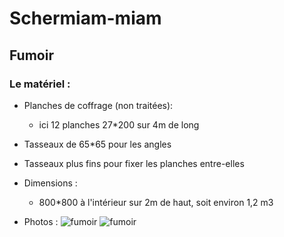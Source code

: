# Schermiam-miam
## Fumoir
### Le matériel :

* Planches de coffrage (non traitées):
	* ici 12 planches 27*200 sur 4m de long

* Tasseaux de 65*65 pour les angles
* Tasseaux plus fins pour fixer les planches entre-elles

* Dimensions :
	* 800*800 à l'intérieur sur 2m de haut, soit environ 1,2 m3
* Photos :
![fumoir](https://github.com/schermi/Schermiam-miam/raw/master/fumoir/IMG_1864.JPG)
![fumoir](https://github.com/schermi/Schermiam-miam/raw/master/fumoir/IMG_1863.JPG)
